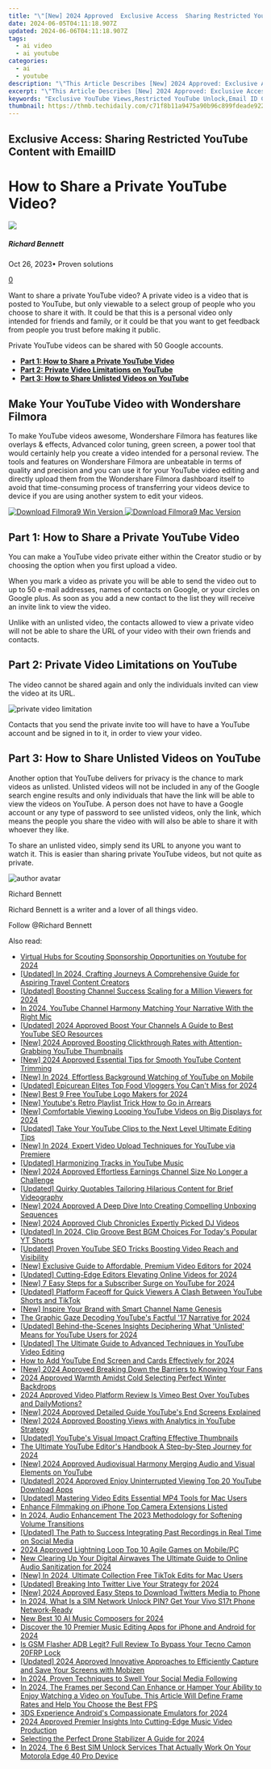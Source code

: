 ```yaml
---
title: "\"[New] 2024 Approved  Exclusive Access  Sharing Restricted YouTube Content with EmailID\""
date: 2024-06-05T04:11:18.907Z
updated: 2024-06-06T04:11:18.907Z
tags:
  - ai video
  - ai youtube
categories:
  - ai
  - youtube
description: "\"This Article Describes [New] 2024 Approved: Exclusive Access: Sharing Restricted YouTube Content with EmailID\""
excerpt: "\"This Article Describes [New] 2024 Approved: Exclusive Access: Sharing Restricted YouTube Content with EmailID\""
keywords: "Exclusive YouTube Views,Restricted YouTube Unlock,Email ID Content Access,Share Limited YouTube Videos,Special YouTube Links,YouTube Password Hack,Secure YouTube Content"
thumbnail: https://thmb.techidaily.com/c71f8b11a9475a90b96c899fdeade9228f855c7ed46c02973b8fefdc10e6507c.jpg
---
```


## Exclusive Access: Sharing Restricted YouTube Content with EmailID

# How to Share a Private YouTube Video?

![](https://images.wondershare.com/filmora/article-images/richard-bennett.jpg)

##### Richard Bennett

 Oct 26, 2023• Proven solutions

[0](#commentsBoxSeoTemplate)

Want to share a private YouTube video? A private video is a video that is posted to YouTube, but only viewable to a select group of people who you choose to share it with. It could be that this is a personal video only intended for friends and family, or it could be that you want to get feedback from people you trust before making it public.

Private YouTube videos can be shared with 50 Google accounts.

* [**Part 1: How to Share a Private YouTube Video**](#share)
* [**Part 2: Private Video Limitations on YouTube**](#limits)
* [**Part 3: How to Share Unlisted Videos on YouTube**](#unlisted)

## Make Your YouTube Video with Wondershare Filmora

To make YouTube videos awesome, Wondershare Filmora has features like overlays & effects, Advanced color tuning, green screen, a power tool that would certainly help you create a video intended for a personal review. The tools and features on Wondershare Filmora are unbeatable in terms of quality and precision and you can use it for your YouTube video editing and directly upload them from the Wondershare Filmora dashboard itself to avoid that time-consuming process of transferring your videos device to device if you are using another system to edit your videos.

[![Download Filmora9 Win Version](https://images.wondershare.com/filmora/guide/download-btn-win.jpg) ](https://tools.techidaily.com/wondershare/filmora/download/) [![Download Filmora9 Mac Version](https://images.wondershare.com/filmora/guide/download-btn-mac.jpg) ](https://tools.techidaily.com/wondershare/filmora/download/)

## **Part 1: How to Share a Private YouTube Video**

You can make a YouTube video private either within the Creator studio or by choosing the option when you first upload a video.

When you mark a video as private you will be able to send the video out to up to 50 e-mail addresses, names of contacts on Google, or your circles on Google plus. As soon as you add a new contact to the list they will receive an invite link to view the video.

Unlike with an unlisted video, the contacts allowed to view a private video will not be able to share the URL of your video with their own friends and contacts.

## **Part 2: Private Video Limitations on YouTube**

The video cannot be shared again and only the individuals invited can view the video at its URL.

 ![private video limitation](https://images.wondershare.com/filmora/article-images/private-video-limitation.gif)

 Contacts that you send the private invite too will have to have a YouTube account and be signed in to it, in order to view your video.

## **Part 3: How to Share Unlisted Videos on YouTube**

Another option that YouTube delivers for privacy is the chance to mark videos as unlisted. Unlisted videos will not be included in any of the Google search engine results and only individuals that have the link will be able to view the videos on YouTube. A person does not have to have a Google account or any type of password to see unlisted videos, only the link, which means the people you share the video with will also be able to share it with whoever they like.

To share an unlisted video, simply send its URL to anyone you want to watch it. This is easier than sharing private YouTube videos, but not quite as private.

![author avatar](https://images.wondershare.com/filmora/article-images/richard-bennett.jpg)

Richard Bennett

Richard Bennett is a writer and a lover of all things video.

Follow @Richard Bennett

<span class="atpl-alsoreadstyle">Also read:</span>
<div><ul>
<li><a href="https://facebook-record-videos.techidaily.com/virtual-hubs-for-scouting-sponsorship-opportunities-on-youtube-for-2024/"><u>Virtual Hubs for Scouting Sponsorship Opportunities on Youtube for 2024</u></a></li>
<li><a href="https://facebook-record-videos.techidaily.com/updated-in-2024-crafting-journeys-a-comprehensive-guide-for-aspiring-travel-content-creators/"><u>[Updated] In 2024, Crafting Journeys  A Comprehensive Guide for Aspiring Travel Content Creators</u></a></li>
<li><a href="https://facebook-record-videos.techidaily.com/updated-boosting-channel-success-scaling-for-a-million-viewers-for-2024/"><u>[Updated] Boosting Channel Success  Scaling for a Million Viewers for 2024</u></a></li>
<li><a href="https://facebook-record-videos.techidaily.com/in-2024-youtube-channel-harmony-matching-your-narrative-with-the-right-mic/"><u>In 2024, YouTube Channel Harmony  Matching Your Narrative With the Right Mic</u></a></li>
<li><a href="https://facebook-record-videos.techidaily.com/updated-2024-approved-boost-your-channels-a-guide-to-best-youtube-seo-resources/"><u>[Updated] 2024 Approved  Boost Your Channels  A Guide to Best YouTube SEO Resources</u></a></li>
<li><a href="https://facebook-record-videos.techidaily.com/new-2024-approved-boosting-clickthrough-rates-with-attention-grabbing-youtube-thumbnails/"><u>[New] 2024 Approved  Boosting Clickthrough Rates with Attention-Grabbing YouTube Thumbnails</u></a></li>
<li><a href="https://facebook-record-videos.techidaily.com/new-2024-approved-essential-tips-for-smooth-youtube-content-trimming/"><u>[New] 2024 Approved  Essential Tips for Smooth YouTube Content Trimming</u></a></li>
<li><a href="https://facebook-record-videos.techidaily.com/new-in-2024-effortless-background-watching-of-youtube-on-mobile/"><u>[New] In 2024, Effortless Background Watching of YouTube on Mobile</u></a></li>
<li><a href="https://facebook-record-videos.techidaily.com/updated-epicurean-elites-top-food-vloggers-you-cant-miss-for-2024/"><u>[Updated] Epicurean Elites  Top Food Vloggers You Can't Miss for 2024</u></a></li>
<li><a href="https://facebook-record-videos.techidaily.com/new-best-9-free-youtube-logo-makers-for-2024/"><u>[New] Best 9 Free YouTube Logo Makers for 2024</u></a></li>
<li><a href="https://facebook-record-videos.techidaily.com/new-youtubes-retro-playlist-trick-how-to-go-in-arrears/"><u>[New] Youtube's Retro Playlist Trick  How to Go in Arrears</u></a></li>
<li><a href="https://facebook-record-videos.techidaily.com/new-comfortable-viewing-looping-youtube-videos-on-big-displays-for-2024/"><u>[New] Comfortable Viewing  Looping YouTube Videos on Big Displays for 2024</u></a></li>
<li><a href="https://facebook-record-videos.techidaily.com/updated-take-your-youtube-clips-to-the-next-level-ultimate-editing-tips/"><u>[Updated] Take Your YouTube Clips to the Next Level  Ultimate Editing Tips</u></a></li>
<li><a href="https://facebook-record-videos.techidaily.com/new-in-2024-expert-video-upload-techniques-for-youtube-via-premiere/"><u>[New] In 2024, Expert Video Upload Techniques for YouTube via Premiere</u></a></li>
<li><a href="https://facebook-record-videos.techidaily.com/updated-harmonizing-tracks-in-youtube-music/"><u>[Updated] Harmonizing Tracks in YouTube Music</u></a></li>
<li><a href="https://facebook-record-videos.techidaily.com/new-2024-approved-effortless-earnings-channel-size-no-longer-a-challenge/"><u>[New] 2024 Approved  Effortless Earnings  Channel Size No Longer a Challenge</u></a></li>
<li><a href="https://facebook-record-videos.techidaily.com/updated-quirky-quotables-tailoring-hilarious-content-for-brief-videography/"><u>[Updated] Quirky Quotables  Tailoring Hilarious Content for Brief Videography</u></a></li>
<li><a href="https://facebook-record-videos.techidaily.com/new-2024-approved-a-deep-dive-into-creating-compelling-unboxing-sequences/"><u>[New] 2024 Approved  A Deep Dive Into Creating Compelling Unboxing Sequences</u></a></li>
<li><a href="https://facebook-record-videos.techidaily.com/new-2024-approved-club-chronicles-expertly-picked-dj-videos/"><u>[New] 2024 Approved  Club Chronicles  Expertly Picked DJ Videos</u></a></li>
<li><a href="https://facebook-record-videos.techidaily.com/updated-in-2024-clip-groove-best-bgm-choices-for-todays-popular-yt-shorts/"><u>[Updated] In 2024, Clip Groove  Best BGM Choices For Today's Popular YT Shorts</u></a></li>
<li><a href="https://facebook-record-videos.techidaily.com/updated-proven-youtube-seo-tricks-boosting-video-reach-and-visibility/"><u>[Updated] Proven YouTube SEO Tricks  Boosting Video Reach and Visibility</u></a></li>
<li><a href="https://facebook-record-videos.techidaily.com/new-exclusive-guide-to-affordable-premium-video-editors-for-2024/"><u>[New] Exclusive Guide to Affordable, Premium Video Editors for 2024</u></a></li>
<li><a href="https://facebook-record-videos.techidaily.com/updated-cutting-edge-editors-elevating-online-videos-for-2024/"><u>[Updated] Cutting-Edge Editors Elevating Online Videos for 2024</u></a></li>
<li><a href="https://facebook-record-videos.techidaily.com/new-7-easy-steps-for-a-subscriber-surge-on-youtube-for-2024/"><u>[New] 7 Easy Steps for a Subscriber Surge on YouTube for 2024</u></a></li>
<li><a href="https://facebook-record-videos.techidaily.com/updated-platform-faceoff-for-quick-viewers-a-clash-between-youtube-shorts-and-tiktok/"><u>[Updated] Platform Faceoff for Quick Viewers  A Clash Between YouTube Shorts and TikTok</u></a></li>
<li><a href="https://facebook-record-videos.techidaily.com/new-inspire-your-brand-with-smart-channel-name-genesis/"><u>[New] Inspire Your Brand with Smart Channel Name Genesis</u></a></li>
<li><a href="https://facebook-record-videos.techidaily.com/the-graphic-gaze-decoding-youtubes-factful-17-narrative-for-2024/"><u>The Graphic Gaze  Decoding YouTube's Factful '17 Narrative for 2024</u></a></li>
<li><a href="https://facebook-record-videos.techidaily.com/updated-behind-the-scenes-insights-deciphering-what-unlisted-means-for-youtube-users-for-2024/"><u>[Updated] Behind-the-Scenes Insights  Deciphering What 'Unlisted' Means for YouTube Users for 2024</u></a></li>
<li><a href="https://facebook-record-videos.techidaily.com/updated-the-ultimate-guide-to-advanced-techniques-in-youtube-video-editing/"><u>[Updated] The Ultimate Guide to Advanced Techniques in YouTube Video Editing</u></a></li>
<li><a href="https://facebook-record-videos.techidaily.com/how-to-add-youtube-end-screen-and-cards-effectively-for-2024/"><u>How to Add YouTube End Screen and Cards Effectively for 2024</u></a></li>
<li><a href="https://facebook-record-videos.techidaily.com/new-2024-approved-breaking-down-the-barriers-to-knowing-your-fans/"><u>[New] 2024 Approved  Breaking Down the Barriers to Knowing Your Fans</u></a></li>
<li><a href="https://facebook-record-videos.techidaily.com/2024-approved-warmth-amidst-cold-selecting-perfect-winter-backdrops/"><u>2024 Approved  Warmth Amidst Cold  Selecting Perfect Winter Backdrops</u></a></li>
<li><a href="https://facebook-record-videos.techidaily.com/2024-approved-video-platform-review-is-vimeo-best-over-youtubes-and-dailymotions/"><u>2024 Approved  Video Platform Review  Is Vimeo Best Over YouTubes and DailyMotions?</u></a></li>
<li><a href="https://facebook-record-videos.techidaily.com/new-2024-approved-detailed-guide-youtubes-end-screens-explained/"><u>[New] 2024 Approved  Detailed Guide  YouTube's End Screens Explained</u></a></li>
<li><a href="https://facebook-record-videos.techidaily.com/new-2024-approved-boosting-views-with-analytics-in-youtube-strategy/"><u>[New] 2024 Approved  Boosting Views with Analytics in YouTube Strategy</u></a></li>
<li><a href="https://facebook-record-videos.techidaily.com/updated-youtubes-visual-impact-crafting-effective-thumbnails/"><u>[Updated] YouTube's Visual Impact  Crafting Effective Thumbnails</u></a></li>
<li><a href="https://facebook-record-videos.techidaily.com/the-ultimate-youtube-editors-handbook-a-step-by-step-journey-for-2024/"><u>The Ultimate YouTube Editor's Handbook  A Step-by-Step Journey for 2024</u></a></li>
<li><a href="https://facebook-record-videos.techidaily.com/new-2024-approved-audiovisual-harmony-merging-audio-and-visual-elements-on-youtube/"><u>[New] 2024 Approved  Audiovisual Harmony  Merging Audio and Visual Elements on YouTube</u></a></li>
<li><a href="https://facebook-record-videos.techidaily.com/updated-2024-approved-enjoy-uninterrupted-viewing-top-20-youtube-download-apps/"><u>[Updated] 2024 Approved  Enjoy Uninterrupted Viewing  Top 20 YouTube Download Apps</u></a></li>
<li><a href="https://facebook-record-videos.techidaily.com/updated-mastering-video-edits-essential-mp4-tools-for-mac-users/"><u>[Updated] Mastering Video Edits  Essential MP4 Tools for Mac Users</u></a></li>
<li><a href="https://extra-lessons.techidaily.com/enhance-filmmaking-on-iphone-top-camera-extensions-listed/"><u>Enhance Filmmaking on iPhone  Top Camera Extensions Listed</u></a></li>
<li><a href="https://sound-optimizing.techidaily.com/in-2024-audio-enhancement-the-2023-methodology-for-softening-volume-transitions/"><u>In 2024, Audio Enhancement The 2023 Methodology for Softening Volume Transitions</u></a></li>
<li><a href="https://facebook-video-content.techidaily.com/updated-the-path-to-success-integrating-past-recordings-in-real-time-on-social-media/"><u>[Updated] The Path to Success  Integrating Past Recordings in Real Time on Social Media</u></a></li>
<li><a href="https://extra-guidance.techidaily.com/2024-approved-lightning-loop-top-10-agile-games-on-mobilepc/"><u>2024 Approved  Lightning Loop  Top 10 Agile Games on Mobile/PC</u></a></li>
<li><a href="https://audio-editing.techidaily.com/new-clearing-up-your-digital-airwaves-the-ultimate-guide-to-online-audio-sanitization-for-2024/"><u>New Clearing Up Your Digital Airwaves The Ultimate Guide to Online Audio Sanitization for 2024</u></a></li>
<li><a href="https://tiktok-videos.techidaily.com/new-in-2024-ultimate-collection-free-tiktok-edits-for-mac-users/"><u>[New] In 2024, Ultimate Collection  Free TikTok Edits for Mac Users</u></a></li>
<li><a href="https://twitter-clips.techidaily.com/updated-breaking-into-twitter-live-your-strategy-for-2024/"><u>[Updated] Breaking Into Twitter Live  Your Strategy for 2024</u></a></li>
<li><a href="https://twitter-videos.techidaily.com/new-2024-approved-easy-steps-to-download-twitters-media-to-phone/"><u>[New] 2024 Approved  Easy Steps to Download Twitters Media to Phone</u></a></li>
<li><a href="https://sim-unlock.techidaily.com/in-2024-what-is-a-sim-network-unlock-pin-get-your-vivo-s17t-phone-network-ready-by-drfone-android/"><u>In 2024, What Is a SIM Network Unlock PIN? Get Your Vivo S17t Phone Network-Ready</u></a></li>
<li><a href="https://sound-optimizing.techidaily.com/new-best-10-ai-music-composers-for-2024/"><u>New Best 10 AI Music Composers for 2024</u></a></li>
<li><a href="https://audio-editing.techidaily.com/discover-the-10-premier-music-editing-apps-for-iphone-and-android-for-2024/"><u>Discover the 10 Premier Music Editing Apps for iPhone and Android for 2024</u></a></li>
<li><a href="https://bypass-frp.techidaily.com/is-gsm-flasher-adb-legit-full-review-to-bypass-your-tecno-camon-20frp-lock-by-drfone-android/"><u>Is GSM Flasher ADB Legit? Full Review To Bypass Your Tecno Camon 20FRP Lock</u></a></li>
<li><a href="https://screen-capture.techidaily.com/updated-2024-approved-innovative-approaches-to-efficiently-capture-and-save-your-screens-with-mobizen/"><u>[Updated] 2024 Approved  Innovative Approaches to Efficiently Capture and Save Your Screens with Mobizen</u></a></li>
<li><a href="https://instagram-video-recordings.techidaily.com/in-2024-proven-techniques-to-swell-your-social-media-following/"><u>In 2024, Proven Techniques to Swell Your Social Media Following</u></a></li>
<li><a href="https://ai-editing-video.techidaily.com/in-2024-the-frames-per-second-can-enhance-or-hamper-your-ability-to-enjoy-watching-a-video-on-youtube-this-article-will-define-frame-rates-and-help-you-choo/"><u>In 2024, The Frames per Second Can Enhance or Hamper Your Ability to Enjoy Watching a Video on YouTube. This Article Will Define Frame Rates and Help You Choose the Best FPS</u></a></li>
<li><a href="https://video-screen-grab.techidaily.com/3ds-experience-androids-compassionate-emulators-for-2024/"><u>3DS Experience  Android's Compassionate Emulators for 2024</u></a></li>
<li><a href="https://audio-shaping.techidaily.com/2024-approved-premier-insights-into-cutting-edge-music-video-production/"><u>2024 Approved Premier Insights Into Cutting-Edge Music Video Production</u></a></li>
<li><a href="https://extra-approaches.techidaily.com/selecting-the-perfect-drone-stabilizer-a-guide-for-2024/"><u>Selecting the Perfect Drone Stabilizer  A Guide for 2024</u></a></li>
<li><a href="https://sim-unlock.techidaily.com/in-2024-the-6-best-sim-unlock-services-that-actually-work-on-your-motorola-edge-40-pro-device-by-drfone-android/"><u>In 2024, The 6 Best SIM Unlock Services That Actually Work On Your Motorola Edge 40 Pro Device</u></a></li>
</ul></div>

<ins class="adsbygoogle"
      style="display:block"
      data-ad-client="ca-pub-7571918770474297"
      data-ad-slot="8358498916"
      data-ad-format="auto"
      data-full-width-responsive="true"></ins>